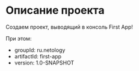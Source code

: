# Описание проекта

Создаем проект, выводящий в консоль First App!

При этом:

- groupId: ru.netology
- artifactId: first-app
- version: 1.0-SNAPSHOT